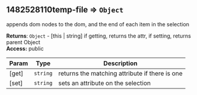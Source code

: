 <a name="module_1482528110temp-file"></a>
## 1482528110temp-file ⇒ <code>Object</code>
appends dom nodes to the dom, and the end of each item in the selection

**Returns**: <code>Object</code> - [this | string] if getting, returns the attr, if setting, returns parent Object  
**Access:** public  

| Param | Type | Description |
| --- | --- | --- |
| [get] | <code>string</code> | returns the matching attribute if there is one |
| [set] | <code>string</code> | sets an attribute on the selection |

